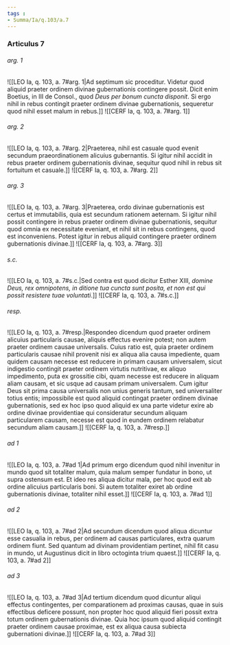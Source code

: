 ```yaml
---
tags : 
- Summa/Ia/q.103/a.7
---
```


### Articulus 7

###### arg. 1
![[LEO Ia, q. 103, a. 7#arg. 1|Ad septimum sic proceditur. Videtur quod aliquid praeter ordinem divinae gubernationis contingere possit. Dicit enim Boetius, in III de Consol., quod *Deus per bonum cuncta disponit*. Si ergo nihil in rebus contingit praeter ordinem divinae gubernationis, sequeretur quod nihil esset malum in rebus.]]
![[CERF Ia, q. 103, a. 7#arg. 1]]

###### arg. 2
![[LEO Ia, q. 103, a. 7#arg. 2|Praeterea, nihil est casuale quod evenit secundum praeordinationem alicuius gubernantis. Si igitur nihil accidit in rebus praeter ordinem gubernationis divinae, sequitur quod nihil in rebus sit fortuitum et casuale.]]
![[CERF Ia, q. 103, a. 7#arg. 2]]

###### arg. 3
![[LEO Ia, q. 103, a. 7#arg. 3|Praeterea, ordo divinae gubernationis est certus et immutabilis, quia est secundum rationem aeternam. Si igitur nihil possit contingere in rebus praeter ordinem divinae gubernationis, sequitur quod omnia ex necessitate eveniant, et nihil sit in rebus contingens, quod est inconveniens. Potest igitur in rebus aliquid contingere praeter ordinem gubernationis divinae.]]
![[CERF Ia, q. 103, a. 7#arg. 3]]

###### s.c.
![[LEO Ia, q. 103, a. 7#s.c.|Sed contra est quod dicitur Esther XIII, *domine Deus, rex omnipotens, in ditione tua cuncta sunt posita, et non est qui possit resistere tuae voluntati*.]]
![[CERF Ia, q. 103, a. 7#s.c.]]

###### resp.
![[LEO Ia, q. 103, a. 7#resp.|Respondeo dicendum quod praeter ordinem alicuius particularis causae, aliquis effectus evenire potest; non autem praeter ordinem causae universalis. Cuius ratio est, quia praeter ordinem particularis causae nihil provenit nisi ex aliqua alia causa impediente, quam quidem causam necesse est reducere in primam causam universalem, sicut indigestio contingit praeter ordinem virtutis nutritivae, ex aliquo impedimento, puta ex grossitie cibi, quam necesse est reducere in aliquam aliam causam, et sic usque ad causam primam universalem. Cum igitur Deus sit prima causa universalis non unius generis tantum, sed universaliter totius entis; impossibile est quod aliquid contingat praeter ordinem divinae gubernationis, sed ex hoc ipso quod aliquid ex una parte videtur exire ab ordine divinae providentiae qui consideratur secundum aliquam particularem causam, necesse est quod in eundem ordinem relabatur secundum aliam causam.]]
![[CERF Ia, q. 103, a. 7#resp.]]

###### ad 1
![[LEO Ia, q. 103, a. 7#ad 1|Ad primum ergo dicendum quod nihil invenitur in mundo quod sit totaliter malum, quia malum semper fundatur in bono, ut supra ostensum est. Et ideo res aliqua dicitur mala, per hoc quod exit ab ordine alicuius particularis boni. Si autem totaliter exiret ab ordine gubernationis divinae, totaliter nihil esset.]]
![[CERF Ia, q. 103, a. 7#ad 1]]

###### ad 2
![[LEO Ia, q. 103, a. 7#ad 2|Ad secundum dicendum quod aliqua dicuntur esse casualia in rebus, per ordinem ad causas particulares, extra quarum ordinem fiunt. Sed quantum ad divinam providentiam pertinet, nihil fit casu in mundo, ut Augustinus dicit in libro octoginta trium quaest.]]
![[CERF Ia, q. 103, a. 7#ad 2]]

###### ad 3
![[LEO Ia, q. 103, a. 7#ad 3|Ad tertium dicendum quod dicuntur aliqui effectus contingentes, per comparationem ad proximas causas, quae in suis effectibus deficere possunt, non propter hoc quod aliquid fieri possit extra totum ordinem gubernationis divinae. Quia hoc ipsum quod aliquid contingit praeter ordinem causae proximae, est ex aliqua causa subiecta gubernationi divinae.]]
![[CERF Ia, q. 103, a. 7#ad 3]]

